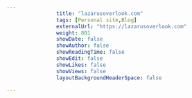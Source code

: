 ---
                title: "lazarusoverlook.com"
                tags: [Personal site,Blog]
                externalUrl: "https://lazarusoverlook.com"
                weight: 801
                showDate: false
                showAuthor: false
                showReadingTime: false
                showEdit: false
                showLikes: false
                showViews: false
                layoutBackgroundHeaderSpace: false
                ---
